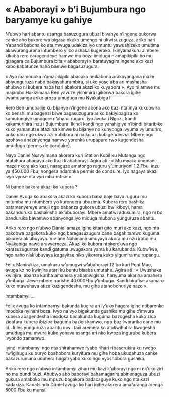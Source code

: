 # « Ababorayi » b’i Bujumbura ngo baryamye ku gahiye

N’ubwo hari abantu usanga basuzugura ubuzi bivanye n’ingene bukorwa canke aho bukorerwa bigasa nkuko umengo ni ukwisuzuguza, ariko hari n’abandi babona ko ata mwuga udakiza iyo umuntu yawushizeko umutima akawurangurana intumbero y’ico ashaka kugerako. Ikinyamakuru Jimbere kikaba rero caragendeye bamwe mu boza imiduga n’amapikipiki bo mu gisagara ca Bujumbura bita « ababorayi » baratuyagira ingene ako kazi kabo kabatunze naho bamwe bagasuzugura.

« Ayo mamodoka n’amapikipiki abacako mukabona arakayangana maze abiyunguruza nabo bakayahurumbira, si uko yose aba ari mashasha ahubwo ni kubera haba hari abakora akazi ko kuyabora ». Ayo ni amwe mu majambo Hakizimana Ben yavuze yishimira igikorwa bakora igihe twamusanga ariko aroza umuduga mu Nyakabiga I.

Rero Ben umubajije ku bijanye n’ingene abona ako kazi ntatinya kukubwira ko benshi mu bagenzi biwe bagasuzugura ariko bakiyibagiza ko kamutungiye umugore n’abana ruguru, iyo avuka i Ngozi, kandi kakamurihira inzu i Bujumbura. Ikindi kandi ngo yarahigiye n’ibindi bitaribike kuko yamanutse atazi na kimwe ku bijanye no kunyonga ivyuma vy’umuriro, ariko ubu ngo ukwo azi kubibora ni na ko azi kubigendesha. Mbere ngo azohava anazinyonga hamwe yoronka urupapuro rwo kugendesha umuduga (permis de conduire).

Nayo Daniel Nsavyimana akorera kuri Station Kobil ku Mutanga ngo ntatahura abagaya ako kazi k’ababorayi. Agira ati : « Mu myaka umunani maze nkora ako kazi, naraguze amatongo ruguru y’umuriyoni 1,2 Fbu, inzu ya 450.000 Fbu, nongera ndaronka permis de conduire. Iyo nagaya akazi ivyo vyose nta vyo mba mfise ».

Ni bande bakora akazi ko kubora ?

Daniel Avuga ko abakora akazi ko kubora baba baje bava ruguru mu mitumba mu ntumbero yo kurondera ubuzima. Kubera rero bashika batamenyereye umuji ngo babanza gukora ubuzi bw’ikiboyi, hama bakanduruka bashakisha ak’ububorayi. Mbere amatwi adusumira, ngo ni bo banduruka bavamwo abanyonga iyo miduga mubona yunguruza abantu.

Ariko rero ngo n’ubwo Daniel amaze igihe kitari gito muri ako kazi, ngo nta bakobwa bagakora kuko ngo baragasuzugura cane bagahitamwo kuguma bikorera ak’ubuyaya. Viviane Nahimana umuyaya akora mu nzu iraho mu Nyakabiga nawe aravyemeza. Akazi ko kubora ntakerekwa ngo karasuzuguritse kandi gatuma uwugakora yama ku karubanda. Kubw’iwe, ngo naho n’ak’ubuyaya kagayitse niko yikorera kuko yigumira mu rupangu.

Felix Manirakiza, umukuru w’umugwi w’ababorayi 12 bo kuri Pont Mao, avuga ko no kwinjira atari ku buntu bisaba umutahe. Agira ati : « Uwushaka kwinjira, abanza kuriha amahera y’abamwigisha, hanyuma akariha amahera y’imbuga. Jewe mbere narishe 40.000Fbu y’imbuga.  Kandi birafise akamaro kuko ntawuhava atize kuzigendesha, mu gihe atahobohuriye nazo ».

Intambamyi …

Felix avuga ko intambamyi bakunda kugira ari iy’uko hagera igihe ntibaronke imodoka nyinshi boza. Ivyo na vyo bigakunda gushika mu gihe c’imvura kubera abagendesha imodoka badakunda kuguma bazogesha kuko zica zicafura kubera ibiziba baguma bazicishamwo, ngo bazitwararika cane mu ci. Jules yunguruza abantu mw’i taxi aremera ko atokwihutira kwogesha umuduga mu mvura kuko yohava asanga ari nko kwoza ingurube kubera ivyondo zamamwo.

Iyindi ntambamyi ngo nta shirahamwe ryabo rihari ribaserukira ku rwego rw’igihugu ku buryo boshobora kuryitura mu gihe hoba ukudahuza canke bakazurumana uduhera hagati yabo kuko ngo vyoshobora gushika.

Ariko rero ngo n’ubwo intambamyi zihari mu kazi k’uborayi ngo ni nk’uko ziri no mu bundi buzi. Ahubwo abo baborayi bahamagarira abinenaguza ubuzi gukura amaboko mu mpuzu bagakora badacaguye kuko ngo nta kazi kadakiza. Kanatsinda Daniel avuga ko hari igihe akorera amafaranga arenga 5000 Fbu ku munsi.